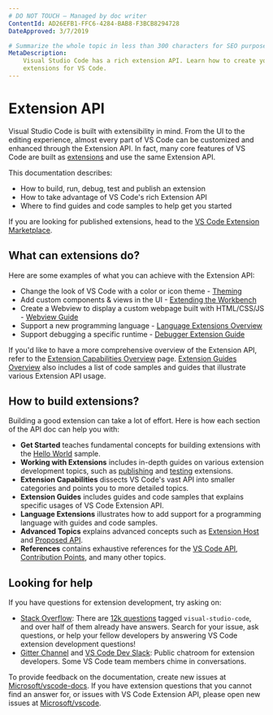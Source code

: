 ```yaml
---
# DO NOT TOUCH — Managed by doc writer
ContentId: AD26EFB1-FFC6-4284-BAB8-F3BCB8294728
DateApproved: 3/7/2019

# Summarize the whole topic in less than 300 characters for SEO purpose
MetaDescription:
    Visual Studio Code has a rich extension API. Learn how to create your own
    extensions for VS Code.
---
```


# Extension API

Visual Studio Code is built with extensibility in mind. From the UI to the
editing experience, almost every part of VS Code can be customized and enhanced
through the Extension API. In fact, many core features of VS Code are built as
[extensions](https://github.com/Microsoft/vscode/tree/master/extensions) and use
the same Extension API.

This documentation describes:

-   How to build, run, debug, test and publish an extension
-   How to take advantage of VS Code's rich Extension API
-   Where to find guides and code samples to help get you started

If you are looking for published extensions, head to the
[VS Code Extension Marketplace](https://marketplace.visualstudio.com/vscode).

## What can extensions do?

Here are some examples of what you can achieve with the Extension API:

-   Change the look of VS Code with a color or icon theme -
    [Theming](/api/extension-capabilities/theming)
-   Add custom components & views in the UI -
    [Extending the Workbench](/api/extension-capabilities/extending-workbench)
-   Create a Webview to display a custom webpage built with HTML/CSS/JS -
    [Webview Guide](/api/extension-guides/webview)
-   Support a new programming language -
    [Language Extensions Overview](/api/language-extensions/overview)
-   Support debugging a specific runtime -
    [Debugger Extension Guide](/api/extension-guides/debugger-extension)

If you'd like to have a more comprehensive overview of the Extension API, refer
to the [Extension Capabilities Overview](/api/extension-capabilities/overview)
page. [Extension Guides Overview](/api/extension-guides/overview) also includes
a list of code samples and guides that illustrate various Extension API usage.

## How to build extensions?

Building a good extension can take a lot of effort. Here is how each section of
the API doc can help you with:

-   **Get Started** teaches fundamental concepts for building extensions with
    the
    [Hello World](https://github.com/Microsoft/vscode-extension-samples/tree/master/helloworld-sample)
    sample.
-   **Working with Extensions** includes in-depth guides on various extension
    development topics, such as
    [publishing](/api/working-with-extensions/publishing-extension) and
    [testing](/api/working-with-extensions/testing-extension) extensions.
-   **Extension Capabilities** dissects VS Code's vast API into smaller
    categories and points you to more detailed topics.
-   **Extension Guides** includes guides and code samples that explains specific
    usages of VS Code Extension API.
-   **Language Extensions** illustrates how to add support for a programming
    language with guides and code samples.
-   **Advanced Topics** explains advanced concepts such as
    [Extension Host](/api/advanced-topics/extension-host) and
    [Proposed API](/api/advanced-topics/using-proposed-api).
-   **References** contains exhaustive references for the
    [VS Code API](/api/references/vscode-api),
    [Contribution Points](/api/references/contribution-points), and many other
    topics.

## Looking for help

If you have questions for extension development, try asking on:

-   [Stack Overflow](https://stackoverflow.com/questions/tagged/visual-studio-code):
    There are
    [12k questions](https://stackoverflow.com/questions/tagged/visual-studio-code)
    tagged `visual-studio-code`, and over half of them already have answers.
    Search for your issue, ask questions, or help your fellow developers by
    answering VS Code extension development questions!
-   [Gitter Channel](https://gitter.im/Microsoft/vscode) and
    [VS Code Dev Slack](https://join.slack.com/t/vscode-dev-community/shared_invite/enQtMjIxOTgxNDE3NzM0LWU5M2ZiZDU1YjBlMzdlZjA2YjBjYzRhYTM5NTgzMTAxMjdiNWU0ZmQzYWI3MWU5N2Q1YjBiYmQ4MzY0NDE1MzY):
    Public chatroom for extension developers. Some VS Code team members chime in
    conversations.

To provide feedback on the documentation, create new issues at
[Microsoft/vscode-docs](https://github.com/Microsoft/vscode-docs/issues). If you
have extension questions that you cannot find an answer for, or issues with VS
Code Extension API, please open new issues at
[Microsoft/vscode](https://github.com/Microsoft/vscode/issues).
